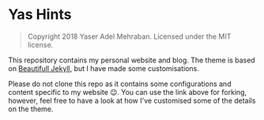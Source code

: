 # Yas Hints

> Copyright 2018 Yaser Adel Mehraban. Licensed under the MIT license.

This repository contains my personal website and blog. The theme is based on [Beautifull Jekyll](https://github.com/daattali/beautiful-jekyll), but I have made some customisations.

Please do not clone this repo as it contains some configurations and content specific to my website 😉. You can use the link above for forking, however, feel free to have a look at how I've customised some of the details on the theme.